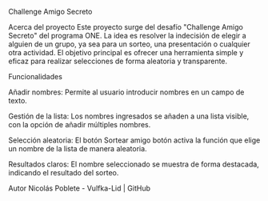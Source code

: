 Challenge Amigo Secreto


Acerca del proyecto
Este proyecto surge del desafío "Challenge Amigo Secreto" del programa ONE. La idea es resolver la indecisión de 
elegir a alguien de un grupo, ya sea para un sorteo, una presentación o cualquier otra actividad. El objetivo 
principal es ofrecer una herramienta simple y eficaz para realizar selecciones de forma aleatoria y transparente.

Funcionalidades

Añadir nombres: Permite al usuario introducir nombres en un campo de texto.

Gestión de la lista: Los nombres ingresados se añaden a una lista visible, con la opción de añadir múltiples nombres.

Selección aleatoria: El botón Sortear amigo botón activa la función que elige un nombre de la lista de manera aleatoria.

Resultados claros: El nombre seleccionado se muestra de forma destacada, indicando el resultado del sorteo.

Autor
Nicolás Poblete - Vulfka-Lid | GitHub

